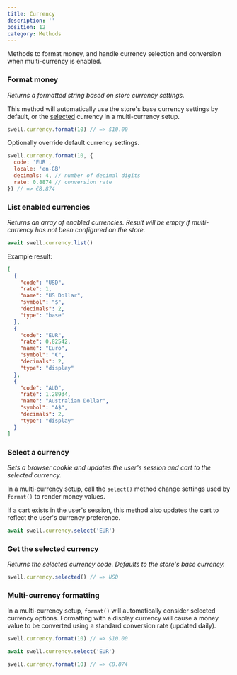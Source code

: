 ```yaml
---
title: Currency
description: ''
position: 12
category: Methods
---
```


Methods to format money, and handle currency selection and conversion when multi-currency is enabled.

### Format money

_Returns a formatted string based on store currency settings._

This method will automatically use the store's base currency settings by default, or the [selected](#select-a-currency) currency in a multi-currency setup.

```javascript
swell.currency.format(10) // => $10.00
```

Optionally override default currency settings.

```javascript
swell.currency.format(10, {
  code: 'EUR',
  locale: 'en-GB'
  decimals: 4, // number of decimal digits
  rate: 0.8874 // conversion rate
}) // => €8.874
```

### List enabled currencies

_Returns an array of enabled currencies. Result will be empty if multi-currency has not been configured on the store._

```javascript
await swell.currency.list()
```

Example result:

```json
[
  {
    "code": "USD",
    "rate": 1,
    "name": "US Dollar",
    "symbol": "$",
    "decimals": 2,
    "type": "base"
  },
  {
    "code": "EUR",
    "rate": 0.82542,
    "name": "Euro",
    "symbol": "€",
    "decimals": 2,
    "type": "display"
  },
  {
    "code": "AUD",
    "rate": 1.28934,
    "name": "Australian Dollar",
    "symbol": "A$",
    "decimals": 2,
    "type": "display"
  }
]
```

### Select a currency

_Sets a browser cookie and updates the user's session and cart to the selected currency._

In a multi-currency setup, call the `select()` method change settings used by `format()` to render money values.

If a cart exists in the user's session, this method also updates the cart to reflect the user's currency preference.

```javascript
await swell.currency.select('EUR')
```

### Get the selected currency

_Returns the selected currency code. Defaults to the store's base currency._

```javascript
swell.currency.selected() // => USD
```

### Multi-currency formatting

In a multi-currency setup, `format()` will automatically consider selected currency options. Formatting with a display currency will cause a money value to be converted using a standard conversion rate (updated daily).

```javascript
swell.currency.format(10) // => $10.00

await swell.currency.select('EUR')

swell.currency.format(10) // => €8.874
```

<br />
